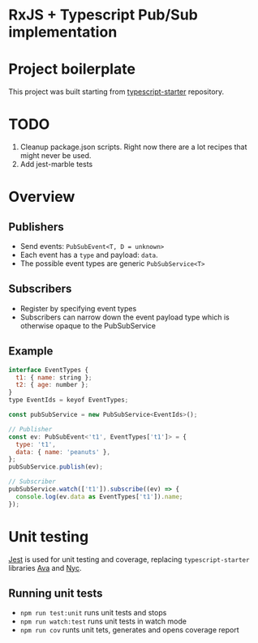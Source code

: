 # RxJS + Typescript Pub/Sub implementation

# Project boilerplate

This project was built starting from [typescript-starter](https://github.com/bitjson/typescript-starter) repository.

# TODO

1. Cleanup package.json scripts. Right now there are a lot recipes that might never be used.
2. Add jest-marble tests

# Overview

## Publishers

- Send events: `PubSubEvent<T, D = unknown>`
- Each event has a `type` and payload: `data`.
- The possible event types are generic `PubSubService<T>`

## Subscribers

- Register by specifying event types
- Subscribers can narrow down the event payload type which is otherwise opaque to the PubSubService

## Example

```js
interface EventTypes {
  t1: { name: string };
  t2: { age: number };
}
type EventIds = keyof EventTypes;

const pubSubService = new PubSubService<EventIds>();

// Publisher
const ev: PubSubEvent<'t1', EventTypes['t1']> = {
  type: 't1',
  data: { name: 'peanuts' },
};
pubSubService.publish(ev);

// Subscriber
pubSubService.watch(['t1']).subscribe((ev) => {
  console.log(ev.data as EventTypes['t1']).name;
});
```

# Unit testing

[Jest](https://jestjs.io) is used for unit testing and coverage, replacing `typescript-starter` libraries [Ava](https://github.com/avajs/ava) and [Nyc](https://www.npmjs.com/package/nyc).

## Running unit tests

- `npm run test:unit` runs unit tests and stops
- `npm run watch:test` runs unit tests in watch mode
- `npm run cov` runts unit tets, generates and opens coverage report
